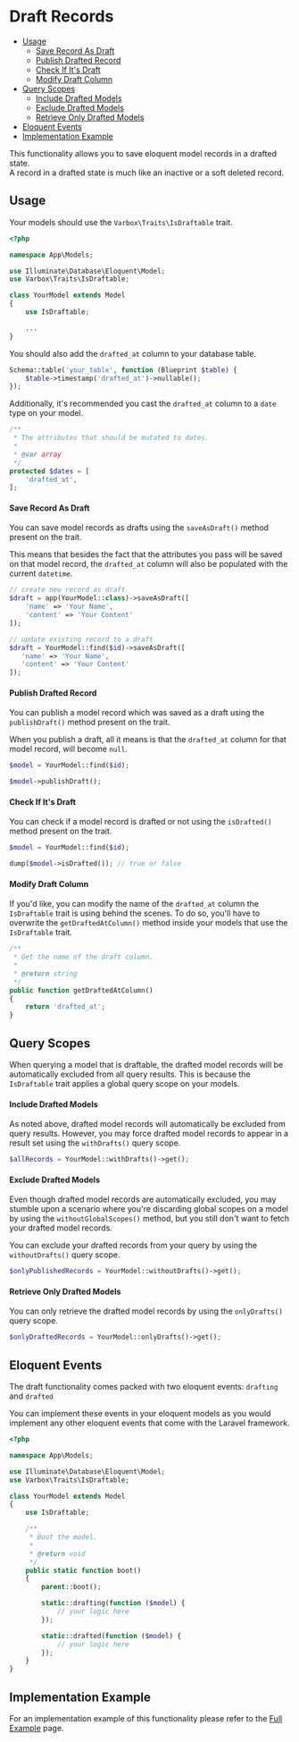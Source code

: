 <h1>Draft Records</h1>

- [Usage](#usage)
    - [Save Record As Draft](#save-record-as-draft)
    - [Publish Drafted Record](#publish-drafted-record)
    - [Check If It's Draft](#check-if-draft)
    - [Modify Draft Column](#modify-draft-column)
- [Query Scopes](#query-scope)
    - [Include Drafted Models](#include-drafted-models)
    - [Exclude Drafted Models](#exclude-drafted-models)
    - [Retrieve Only Drafted Models](#retrieve-only-drafted-models)
- [Eloquent Events](#eloquent-events)
- [Implementation Example](#implementation-example)

<p id="first-p">
This functionality allows you to save eloquent model records in a drafted state.<br />
A record in a drafted state is much like an inactive or a soft deleted record.
</p>   

<a name="usage"></a>
## Usage

Your models should use the `Varbox\Traits\IsDraftable` trait.   

```php
<?php

namespace App\Models;

use Illuminate\Database\Eloquent\Model;
use Varbox\Traits\IsDraftable;

class YourModel extends Model
{
    use IsDraftable;

    ...
}
```

You should also add the `drafted_at` column to your database table.

```php
Schema::table('your_table', function (Blueprint $table) {
    $table->timestamp('drafted_at')->nullable();
});
```

Additionally, it's recommended you cast the `drafted_at` column to a `date` type on your model.

```php
/**
 * The attributes that should be mutated to dates.
 *
 * @var array
 */
protected $dates = [
    'drafted_at',
];
```

<a name="save-record-as-draft"></a>
#### Save Record As Draft

You can save model records as drafts using the `saveAsDraft()` method present on the trait.

This means that besides the fact that the attributes you pass will be saved on that model record, the `drafted_at` column will also be populated with the current `datetime`.

```php
// create new record as draft
$draft = app(YourModel::class)->saveAsDraft([
    'name' => 'Your Name',
    'content' => 'Your Content'
]);

// update existing record to a draft
$draft = YourModel::find($id)->saveAsDraft([
   'name' => 'Your Name',
   'content' => 'Your Content'
]);
```

<a name="publish-drafted-record"></a>
#### Publish Drafted Record

You can publish a model record which was saved as a draft using the `publishDraft()` method present on the trait.

When you publish a draft, all it means is that the `drafted_at` column for that model record, will become `null`.

```php
$model = YourModel::find($id);

$model->publishDraft();
```

<a name="check-if-draft"></a>
#### Check If It's Draft

You can check if a model record is drafted or not using the `isDrafted()` method present on the trait.

```php
$model = YourModel::find($id);

dump($model->isDrafted()); // true or false
```

<a name="modify-draft-column"></a>
#### Modify Draft Column

If you'd like, you can modify the name of the `drafted_at` column the `IsDraftable` trait is using behind the scenes. 
To do so, you'll have to overwrite the `getDraftedAtColumn()` method inside your models that use the `IsDraftable` trait.

```php
/**
 * Get the name of the draft column.
 *
 * @return string
 */
public function getDraftedAtColumn()
{
    return 'drafted_at';
}
```

<a name="query-scope"></a>
## Query Scopes

When querying a model that is draftable, the drafted model records will be automatically excluded from all query results. This is because the `IsDraftable` trait applies a global query scope on your models.

<a name="include-drafted-models"></a>
#### Include Drafted Models

As noted above, drafted model records will automatically be excluded from query results. 
However, you may force drafted model records to appear in a result set using the `withDrafts()` query scope.

```php
$allRecords = YourModel::withDrafts()->get();
```

<a name="exclude-drafted-models"></a>
#### Exclude Drafted Models

Even though drafted model records are automatically excluded, you may stumble upon a scenario where you're discarding global scopes on a model by using the `withoutGlobalScopes()` method, but you still don't want to fetch your drafted model records.

You can exclude your drafted records from your query by using the `withoutDrafts()` query scope.

```php
$onlyPublishedRecords = YourModel::withoutDrafts()->get();
```

<a name="retrieve-only-drafted-models"></a>
#### Retrieve Only Drafted Models

You can only retrieve the drafted model records by using the `onlyDrafts()` query scope.

```php
$onlyDraftedRecords = YourModel::onlyDrafts()->get();
```

<a name="eloquent-events"></a>
## Eloquent Events

The draft functionality comes packed with two eloquent events: `drafting` and `drafted`   
   
You can implement these events in your eloquent models as you would implement any other eloquent events that come with the Laravel framework.

```php
<?php

namespace App\Models;

use Illuminate\Database\Eloquent\Model;
use Varbox\Traits\IsDraftable;

class YourModel extends Model
{
    use IsDraftable;

    /**
     * Boot the model.
     *
     * @return void
     */
    public static function boot()
    {
        parent::boot();

        static::drafting(function ($model) {
            // your logic here
        });

        static::drafted(function ($model) {
            // your logic here
        });
    }
}
```

<a name="implementation-example"></a>
## Implementation Example

For an implementation example of this functionality please refer to the [Full Example](/docs/{{version}}/full-example#draft-records) page.

